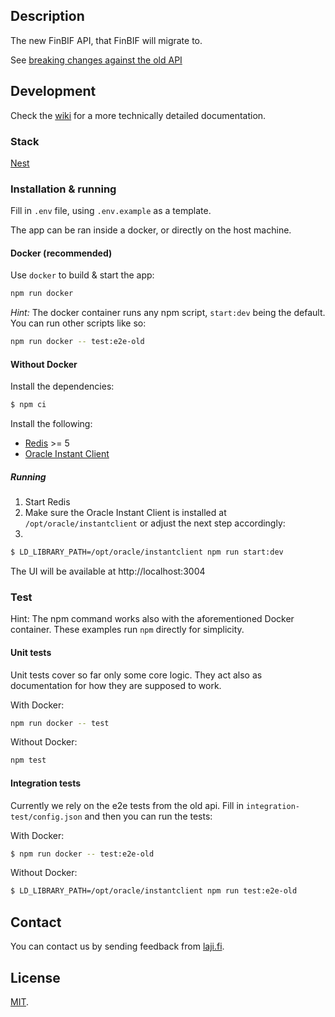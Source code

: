 ## Description

The new FinBIF API, that FinBIF will migrate to.

See [breaking changes against the old API](https://github.com/luomus/laji-api/blob/master/breaking-changes.md)

## Development

Check the [wiki](https://github.com/luomus/laji-api/wiki) for a more technically detailed documentation.

### Stack

[Nest](https://github.com/nestjs/nest)

### Installation & running

Fill in `.env` file, using `.env.example` as a template.

The app can be ran inside a docker, or directly on the host machine.

#### Docker (recommended)

Use `docker` to build & start the app:

```bash
npm run docker
```

*Hint:* The docker container runs any npm script, `start:dev` being the default. You can run other scripts like so:

```bash
npm run docker -- test:e2e-old
```

#### Without Docker

Install the dependencies:

```bash
$ npm ci
```

Install the following:

* [Redis](https://redis.io/docs/latest/operate/oss_and_stack/install/install-redis/) >= 5
* [Oracle Instant Client](https://node-oracledb.readthedocs.io/en/latest/user_guide/installation.html#instzip)


##### Running

1. Start Redis
2. Make sure the Oracle Instant Client is installed at `/opt/oracle/instantclient` or adjust the next step accordingly:
3. 
```bash
$ LD_LIBRARY_PATH=/opt/oracle/instantclient npm run start:dev
```

The UI will be available at http://localhost:3004

### Test

Hint: The npm command works also with the aforementioned Docker container. These examples run `npm` directly for simplicity.

#### Unit tests

Unit tests cover so far only some core logic. They act also as documentation for how they are supposed to work.

With Docker:

```bash
npm run docker -- test
```

Without Docker:

```bash
npm test
```

#### Integration tests

Currently we rely on the e2e tests from the old api. Fill in `integration-test/config.json` and then you can run the tests:

With Docker:

```bash
$ npm run docker -- test:e2e-old
```

Without Docker:

```bash
$ LD_LIBRARY_PATH=/opt/oracle/instantclient npm run test:e2e-old
```

## Contact

You can contact us by sending feedback from [laji.fi](https://laji.fi).

## License

[MIT](LICENSE).
